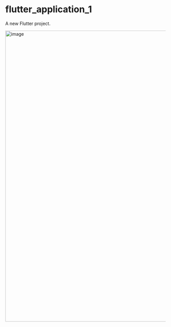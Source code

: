 # flutter_application_1

A new Flutter project.

<img width="640" height="914" alt="image" src="https://github.com/user-attachments/assets/5657ec34-ed21-4f1f-a9ac-66be5ed349bf" />
